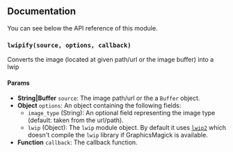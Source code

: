 ## Documentation

You can see below the API reference of this module.

### `lwipify(source, options, callback)`
Converts the image (located at given path/url or the image buffer) into a lwip

#### Params

- **String|Buffer** `source`: The image path/url or the a `Buffer` object.
- **Object** `options`: An object containing the following fields:
   - `image_type` (String): An optional field representing the image type (default: taken from the url/path).
   - `lwip` (Object): The `lwip` module object. By default it uses
     [`lwip2`](https://github.com/IonicaBizau/lwip2) which doesn't
     compile the `lwip` library if GraphicsMagick is available.
- **Function** `callback`: The callback function.

